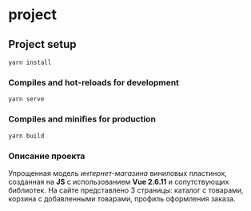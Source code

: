 # project

## Project setup
```
yarn install
```

### Compiles and hot-reloads for development
```
yarn serve
```

### Compiles and minifies for production
```
yarn build
```

### Описание проекта

Упрощенная модель _интернет-магазина_ виниловых пластинок, созданная на **JS** с использованием **Vue 2.6.11** и сопутствующих библиотек. 
На сайте представлено 3 страницы: каталог с товарами, корзина с добавленными товарами, профиль оформления заказа.